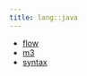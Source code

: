 ```yaml
---
title: lang::java
---
```



* [flow](../../../Library/lang/java/flow)
* [m3](../../../Library/lang/java/m3)
* [syntax](../../../Library/lang/java/syntax)